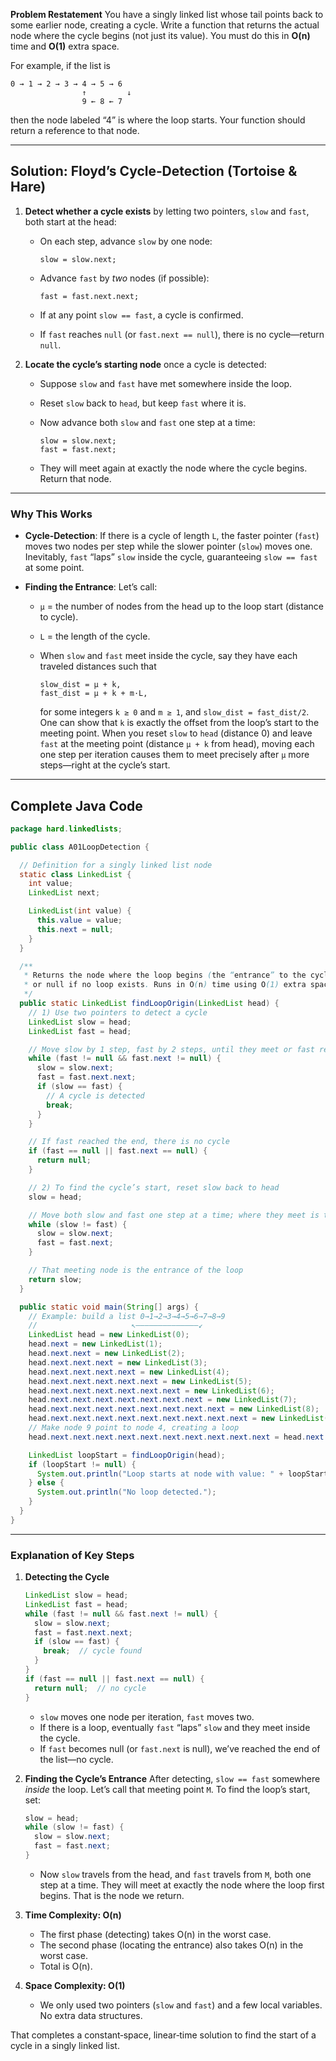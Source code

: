 **Problem Restatement**
You have a singly linked list whose tail points back to some earlier node, creating a cycle. Write a function that returns the actual node where the cycle begins (not just its value). You must do this in **O(n)** time and **O(1)** extra space.

For example, if the list is

```
0 → 1 → 2 → 3 → 4 → 5 → 6
                ↑         ↓
                9 ← 8 ← 7
```

then the node labeled “4” is where the loop starts. Your function should return a reference to that node.

---

## Solution: Floyd’s Cycle‐Detection (Tortoise & Hare)

1. **Detect whether a cycle exists** by letting two pointers, `slow` and `fast`, both start at the head:

   * On each step, advance `slow` by one node:

     ```
     slow = slow.next;
     ```
   * Advance `fast` by *two* nodes (if possible):

     ```
     fast = fast.next.next;
     ```
   * If at any point `slow == fast`, a cycle is confirmed.
   * If `fast` reaches `null` (or `fast.next == null`), there is no cycle—return `null`.

2. **Locate the cycle’s starting node** once a cycle is detected:

   * Suppose `slow` and `fast` have met somewhere inside the loop.
   * Reset `slow` back to `head`, but keep `fast` where it is.
   * Now advance both `slow` and `fast` one step at a time:

     ```
     slow = slow.next;
     fast = fast.next;
     ```
   * They will meet again at exactly the node where the cycle begins. Return that node.

---

### Why This Works

* **Cycle‐Detection**: If there is a cycle of length `L`, the faster pointer (`fast`) moves two nodes per step while the slower pointer (`slow`) moves one. Inevitably, `fast` “laps” `slow` inside the cycle, guaranteeing `slow == fast` at some point.

* **Finding the Entrance**:
  Let’s call:

  * `μ` = the number of nodes from the head up to the loop start (distance to cycle).
  * `L` = the length of the cycle.
  * When `slow` and `fast` meet inside the cycle, say they have each traveled distances such that

    ```
    slow_dist = μ + k,
    fast_dist = μ + k + m·L,
    ```

    for some integers `k ≥ 0` and `m ≥ 1`, and `slow_dist = fast_dist/2`.  One can show that `k` is exactly the offset from the loop’s start to the meeting point. When you reset `slow` to `head` (distance 0) and leave `fast` at the meeting point (distance `μ + k` from head), moving each one step per iteration causes them to meet precisely after `μ` more steps—right at the cycle’s start.

---

## Complete Java Code

```java
package hard.linkedlists;

public class A01LoopDetection {

  // Definition for a singly linked list node
  static class LinkedList {
    int value;
    LinkedList next;

    LinkedList(int value) {
      this.value = value;
      this.next = null;
    }
  }

  /**
   * Returns the node where the loop begins (the “entrance” to the cycle),
   * or null if no loop exists. Runs in O(n) time using O(1) extra space.
   */
  public static LinkedList findLoopOrigin(LinkedList head) {
    // 1) Use two pointers to detect a cycle
    LinkedList slow = head;
    LinkedList fast = head;

    // Move slow by 1 step, fast by 2 steps, until they meet or fast reaches null
    while (fast != null && fast.next != null) {
      slow = slow.next;
      fast = fast.next.next;
      if (slow == fast) {
        // A cycle is detected
        break;
      }
    }

    // If fast reached the end, there is no cycle
    if (fast == null || fast.next == null) {
      return null;
    }

    // 2) To find the cycle’s start, reset slow back to head
    slow = head;

    // Move both slow and fast one step at a time; where they meet is the loop start
    while (slow != fast) {
      slow = slow.next;
      fast = fast.next;
    }

    // That meeting node is the entrance of the loop
    return slow;
  }

  public static void main(String[] args) {
    // Example: build a list 0→1→2→3→4→5→6→7→8→9 
    //                     ↖——————————————↙
    LinkedList head = new LinkedList(0);
    head.next = new LinkedList(1);
    head.next.next = new LinkedList(2);
    head.next.next.next = new LinkedList(3);
    head.next.next.next.next = new LinkedList(4);
    head.next.next.next.next.next = new LinkedList(5);
    head.next.next.next.next.next.next = new LinkedList(6);
    head.next.next.next.next.next.next.next = new LinkedList(7);
    head.next.next.next.next.next.next.next.next = new LinkedList(8);
    head.next.next.next.next.next.next.next.next.next = new LinkedList(9);
    // Make node 9 point to node 4, creating a loop
    head.next.next.next.next.next.next.next.next.next.next = head.next.next.next.next;

    LinkedList loopStart = findLoopOrigin(head);
    if (loopStart != null) {
      System.out.println("Loop starts at node with value: " + loopStart.value);
    } else {
      System.out.println("No loop detected.");
    }
  }
}
```

---

### Explanation of Key Steps

1. **Detecting the Cycle**

   ```java
   LinkedList slow = head;
   LinkedList fast = head;
   while (fast != null && fast.next != null) {
     slow = slow.next;
     fast = fast.next.next;
     if (slow == fast) {
       break;  // cycle found
     }
   }
   if (fast == null || fast.next == null) {
     return null;  // no cycle
   }
   ```

   * `slow` moves one node per iteration, `fast` moves two.
   * If there is a loop, eventually `fast` “laps” `slow` and they meet inside the cycle.
   * If `fast` becomes null (or `fast.next` is null), we’ve reached the end of the list—no cycle.

2. **Finding the Cycle’s Entrance**
   After detecting, `slow == fast` somewhere *inside* the loop. Let’s call that meeting point `M`. To find the loop’s start, set:

   ```java
   slow = head;
   while (slow != fast) {
     slow = slow.next;
     fast = fast.next;
   }
   ```

   * Now `slow` travels from the head, and `fast` travels from `M`, both one step at a time. They will meet at exactly the node where the loop first begins. That is the node we return.

3. **Time Complexity: O(n)**

   * The first phase (detecting) takes O(n) in the worst case.
   * The second phase (locating the entrance) also takes O(n) in the worst case.
   * Total is O(n).

4. **Space Complexity: O(1)**

   * We only used two pointers (`slow` and `fast`) and a few local variables. No extra data structures.

That completes a constant‐space, linear‐time solution to find the start of a cycle in a singly linked list.
